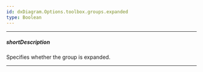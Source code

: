 ```yaml
---
id: dxDiagram.Options.toolbox.groups.expanded
type: Boolean
---
```

---
##### shortDescription
Specifies whether the group is expanded.

---

